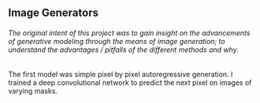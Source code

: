 ## Image Generators

###### The original intent of this project was to gain insight on the advancements of generative modeling through the means of image generation; to understand the advantages / pitfalls of the different methods and why.

The first model was simple pixel by pixel autoregressive generation. I trained a deep convolutional network to predict the next pixel on images of varying masks.
